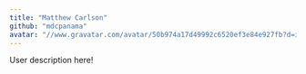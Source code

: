 ```yaml
---
title: "Matthew Carlson"
github: "mdcpanama"
avatar: "//www.gravatar.com/avatar/50b974a17d49992c6520ef3e84e927fb?d=identicon"
---
```


User description here!
